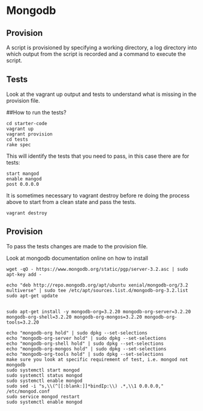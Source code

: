 # Mongodb


## Provision
A script is provisioned by specifying a working directory, a log directory into which output from the script is recorded and a command to execute the script.

## Tests
Look at the vagrant up output and tests to understand what is missing in the provision file.

##How to run the tests?
```
cd starter-code
vagrant up
vagrant provision
cd tests
rake spec
```
This will identify the tests that you need to pass, in this case there are for tests:

```install mangodb 3.2.20
start mangod
enable mangod
post 0.0.0.0
```
It is sometimes necessary to vagrant destroy before re doing the process above to start from a clean state and pass the tests.
```
vagrant destroy
```

## Provision
To pass the tests changes are made to the provision file.

Look at mongodb documentation online on how to install
```
wget -qO - https://www.mongodb.org/static/pgp/server-3.2.asc | sudo apt-key add -

echo "deb http://repo.mongodb.org/apt/ubuntu xenial/mongodb-org/3.2 multiverse" | sudo tee /etc/apt/sources.list.d/mongodb-org-3.2.list
sudo apt-get update


sudo apt-get install -y mongodb-org=3.2.20 mongodb-org-server=3.2.20 mongodb-org-shell=3.2.20 mongodb-org-mongos=3.2.20 mongodb-org-tools=3.2.20

echo "mongodb-org hold" | sudo dpkg --set-selections
echo "mongodb-org-server hold" | sudo dpkg --set-selections
echo "mongodb-org-shell hold" | sudo dpkg --set-selections
echo "mongodb-org-mongos hold" | sudo dpkg --set-selections
echo "mongodb-org-tools hold" | sudo dpkg --set-selections
make sure you look at specific requirement of test, i.e. mongod not mongodb
sudo systemctl start mongod
sudo systemctl status mongod
sudo systemctl enable mongod
sudo sed -i "s,\\(^[[:blank:]]*bindIp:\\) .*,\\1 0.0.0.0," /etc/mongod.conf
sudo service mongod restart
sudo systemctl enable mongod
```
